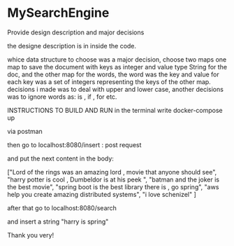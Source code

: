 # MySearchEngine

Provide design description and major decisions

the designe description is in inside the code.

whice data structure to choose was a major decision,
choose two maps one map to save the document with keys as integer and value type String for the doc,
and the other map for the words, the word was the key and value for each key was a set of integers representing the keys of the other map. 
decisions i made was to deal with upper and lower case, another decisions was to ignore words as: is , if , for etc.


INSTRUCTIONS TO BUILD AND RUN 
in the terminal write docker-compose up 

via postman

then go to localhost:8080/insert    : post request

and put the next content in the body:

["Lord of the rings was an amazing lord , movie that anyone should see",
	"harry potter is cool , Dumbeldor is at his peek ",
 "batman and the joker is the best movie",
 "spring boot is  the best library there is , go spring",
 "aws help you create amazing distributed systems",
 "i love schenizel"
]

after that go to localhost:8080/search

and insert a string "harry is spring"

Thank you very!
